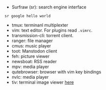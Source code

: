 - Surfraw (sr): search engine interface
```
sr google hello world
```
- tmux: terminanl multiplexter
- vim: text editor. For plugins read `.vimrc`.
- transmission-cli: torrent client.
- ranger: file manager
- cmus: music player
- toot: Manstodon client
- feh: picture viewer
- newsboat: RSS reader
- mpv: media player
- qutebrowser: browser with vim key bindings
- nvlc: media player
- tiv: terminal image viewer [here](https://github.com/stefanhaustein/TerminalImageViewer)
